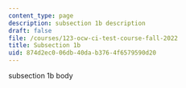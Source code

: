 ```yaml
---
content_type: page
description: subsection 1b description
draft: false
file: /courses/123-ocw-ci-test-course-fall-2022
title: Subsection 1b
uid: 874d2ec0-06db-40da-b376-4f6579590d20
---
```

subsection 1b body